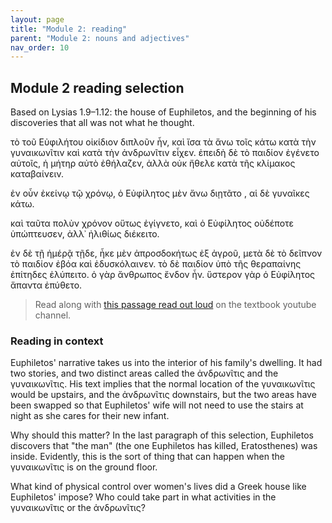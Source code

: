 ```yaml
---
layout: page
title: "Module 2: reading"
parent: "Module 2: nouns and adjectives"
nav_order: 10
---
```


## Module 2 reading selection


Based on Lysias 1.9–1.12: the house of Euphiletos, and the beginning of his discoveries that all was not what he thought.

τὸ τοῦ Εὐφιλήτου οἰκίδιον διπλοῦν ἦν, καὶ ἴσα τὰ ἄνω τοῖς κάτω κατὰ τὴν γυναικωνῖτιν καὶ κατὰ τὴν ἀνδρωνῖτιν εἶχεν. ἐπειδὴ δὲ τὸ παιδίον ἐγένετο αὐτοῖς, ἡ μήτηρ αὐτὸ ἐθήλαζεν, ἀλλὰ οὐκ ἤθελε κατὰ τῆς κλίμακος καταβαίνειν.

ἐν οὖν ἐκείνῳ τῷ χρόνῳ, ὁ Εὐφίλητος μὲν ἄνω διῃτᾶτο , αἱ δὲ γυναῖκες κάτω. 

καὶ ταῦτα πολὺν χρόνον οὕτως ἐγίγνετο, καὶ ὁ Εὐφίλητος οὐδέποτε ὑπώπτευσεν, ἀλλ᾽ ἠλιθίως διέκειτο.  

ἐν δὲ τῇ ἡμέρᾷ τῇδε, ἧκε μὲν ἀπροσδοκήτως ἐξ ἀγροῦ, μετὰ δὲ τὸ δεῖπνον τὸ παιδίον ἐβόα καὶ ἐδυσκόλαινεν.  τὸ δὲ παιδίον ὑπὸ τῆς θεραπαίνης ἐπίτηδες ἐλύπειτο. ὁ γὰρ ἄνθρωπος ἔνδον ἦν. ὕστερον γὰρ ὁ Εὐφίλητος ἅπαντα ἐπύθετο.


> Read along with [this passage read out loud](https://youtu.be/f4Zwq2Ghpas) on the textbook youtube channel.




### Reading in context

Euphiletos' narrative takes us into the interior of his family's dwelling.  It had two stories, and two distinct areas called the ἀνδρωνῖτις and the γυναικωνῖτις.  His text implies that the normal location of the γυναικωνῖτις would be upstairs, and the ἀνδρωνῖτις downstairs, but the two areas have been swapped so that Euphiletos' wife will not need to use the stairs at night as she cares for their new infant.

Why should this matter?  In the last paragraph of this selection, Euphiletos discovers that "the man" (the one Euphiletos has killed, Eratosthenes) was inside.  Evidently, this is the sort of thing that can happen when the γυναικωνῖτις is on the ground floor.

What kind of physical control over women's lives did a Greek house like Euphiletos' impose?  Who could take part in what activities in the γυναικωνῖτις or the ἀνδρωνῖτις? 